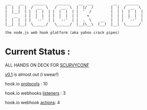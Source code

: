      __    __    ______     ______    __  ___         __    ______   
    |  |  |  |  /  __  \   /  __  \  |  |/  /        |  |  /  __  \  
    |  |__|  | |  |  |  | |  |  |  | |  '  /         |  | |  |  |  | 
    |   __   | |  |  |  | |  |  |  | |    <          |  | |  |  |  | 
    |  |  |  | |  `--'  | |  `--'  | |  .  \    __   |  | |  `--'  | 
    |__|  |__|  \______/   \______/  |__|\__\  (__)  |__|  \______/  

    the node.js web hook platform (aka yahoo crack pipes)

                                                                 
# Current Status :

ALL HANDS ON DECK FOR [SCURVYCONF](http://jsconf.us/2010/scurvy.html)
 
[v0.1](http://semver.org/) is almost out (i swear!)

hook.io [protocols](http://github.com/Marak/hook.io/tree/master/hookio/protocols/) : 10

hook.io webhooks [listeners](http://github.com/Marak/hook.io/tree/master/hookio/definitions/hooks/) : 3

hook.io webhook [actions](http://github.com/Marak/hook.io/tree/master/hookio/definitions/actions/): 4
